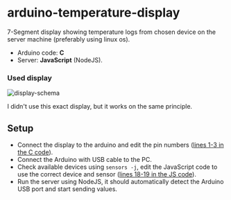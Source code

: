 # arduino-temperature-display
7-Segment display showing temperature logs from chosen device on the server machine (preferably using linux os).
* Arduino code: **C**
* Server: **JavaScript** (NodeJS).
### Used display
![display-schema](https://user-images.githubusercontent.com/42122011/160251458-4d689de0-dc7e-4dfa-915d-699996d23c3a.png)

I didn't use this exact display, but it works on the same principle.
## Setup
* Connect the display to the arduino and edit the pin numbers ([lines 1-3 in the C code](https://github.com/xkcm/arduino-temperature-display/blob/cd3a53796f315e859ec666b8f6bca3b0cfafcf69/arduino/sketch_mar20a.ino#L1)).
* Connect the Arduino with USB cable to the PC.
* Check available devices using `sensors -j`, edit the JavaScript code to use the correct device and sensor ([lines 18-19 in the JS code](https://github.com/xkcm/arduino-temperature-display/blob/cd3a53796f315e859ec666b8f6bca3b0cfafcf69/server/index.js#L18)).
* Run the server using NodeJS, it should automatically detect the Arduino USB port and start sending values.
